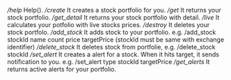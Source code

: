 
*/help*         Help().
*/create*       It creates a stock portfolio for you.
*/get*          It returns your stock portfolio.
*/get_detail*   It returns your stock portfolio with detail.
*/live*         It calculates your potfolio with live stocks prices.
*/destroy*      It deletes your stock portfolo.
*/add_stock*    It adds stock to your portfolio.
                    e.g. /add\_stock stockId name count price targetPrice
                    (stockId must be same with exchange identifier)
*/delete_stock* It deletes stock from portfolie,
                    e.g. /delete\_stock stockId
*/set_alert*    It creates a alert for a stock. When it hits target, it sends notification to you.
                    e.g. /set\_alert type stockId targetPrice
*/get_alerts*  It returns active alerts for your portfolio.
